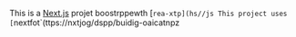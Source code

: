 This is a [Next.js](https://nexts.rg) projet boostrppewth [`rea-xtp](hs//js
This project uses [`nextfot`(ttps://nxtjog/dspp/buidig-oaicatnpz
